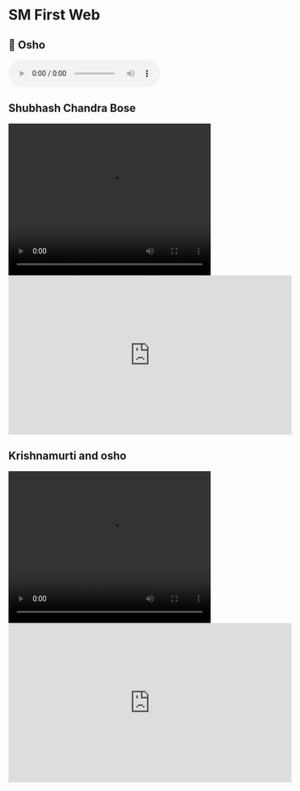 <h1>SM First Web</h1>

<html lang="en">
<head>
    <meta charset="UTF-8">
    <meta name="viewport" content="width=device-width, initial-scale=1.0">
    <title>Multimedia</title>
</head>
<body>
    <h2>🎵 Osho</h2>
    <audio controls >//you can add here auto playloop
        <source src="https://github.com/sm4561/smweb/raw/refs/heads/main/osho.mp3" type="audio/mpeg">
        your browser does not support the audio element.
    </audio>
    <h2>Shubhash Chandra Bose</h2>
    <video width="400" height="300" controls   >//auto playloop is used for auto play
        <source src="https://github.com/sm4561/smweb/raw/refs/heads/main/SubhashChandra%20Bose.mp4    " type="video/mp4">
        your browser does not support the video tag.
    </video>
    <iframe width="560" height="315" src="https://www.youtube.com/embed/bvMHgeAsDpk?si=SVKMx1XHARs99LES" title="YouTube video player" frameborder="0" allow="accelerometer; autoplay; clipboard-write; encrypted-media; gyroscope; picture-in-picture; web-share" referrerpolicy="strict-origin-when-cross-origin" allowfullscreen></iframe>
    <h2>Krishnamurti and osho</h2>
    <video width="400" height="300" controls >
        <source src="https://github.com/sm4561/smweb/raw/refs/heads/main/osho.mp4" type="video/mp4">
        your browser does not support the video tag.

</video>
<iframe width="560" height="315" src="https://www.youtube.com/embed/_5bHjHQ9LUk?si=soSjNWn4TqBnUfF-" title="YouTube video player" frameborder="0" allow="accelerometer; autoplay; clipboard-write; encrypted-media; gyroscope; picture-in-picture; web-share" referrerpolicy="strict-origin-when-cross-origin" allowfullscreen></iframe>
</body>
</html>
